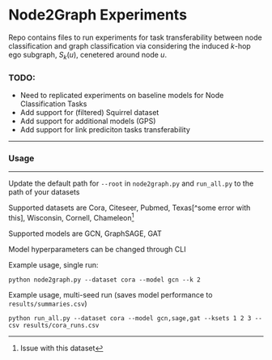 # Node2Graph Experiments

Repo contains files to run experiments for task transferability between node classification and graph classification via considering the induced $k$-hop ego subgraph, $S_k(u)$, cenetered around node $u$.

### TODO:
* Need to replicated experiments on baseline models for Node Classification Tasks
* Add support for (filtered) Squirrel dataset
* Add support for additional models (GPS)
* Add support for link prediciton tasks transferability

---
### Usage
---
Update the default path for `--root` in `node2graph.py` and `run_all.py` to the path of your datasets

Supported datasets are Cora, Citeseer, Pubmed, Texas[^some error with this], Wisconsin, Cornell, Chameleon[^1]

Supported models are GCN, GraphSAGE, GAT

Model hyperparameters can be changed through CLI

Example usage, single run:
```
python node2graph.py --dataset cora --model gcn --k 2
```

Example usage, multi-seed run (saves model performance to `results/summaries.csv`)
```
python run_all.py --dataset cora --model gcn,sage,gat --ksets 1 2 3 --csv results/cora_runs.csv
```

[^1]: Issue with this dataset

[^2]: Need to look into getting this data filtered